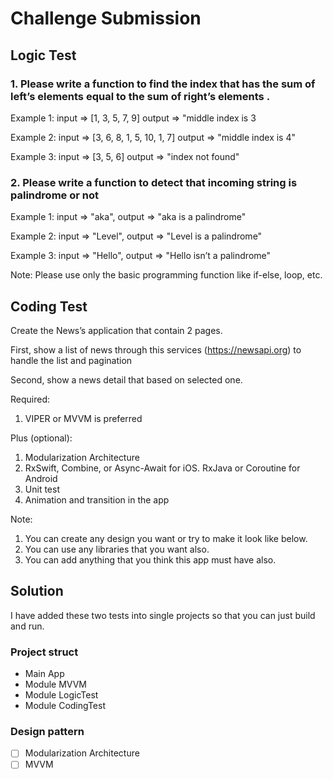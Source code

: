 # Challenge Submission


## Logic Test
### 1. Please write a function to find the index that has the sum of left’s elements equal to the sum of right’s elements .

Example 1: input => [1, 3, 5, 7, 9] output => "middle index is 3

Example 2: input => [3, 6, 8, 1, 5, 10, 1, 7] output => "middle index is 4"

Example 3: input => [3, 5, 6] output => "index not found"


### 2. Please write a function to detect that incoming string is palindrome or not 
Example 1: input => "aka", output => "aka is a palindrome"

Example 2: input => "Level", output => "Level is a palindrome"

Example 3: input => "Hello", output => "Hello isn’t a palindrome"

Note: Please use only the basic programming function like if-else, loop, etc.

## Coding Test
Create the News’s application that contain 2 pages.

First, show a list of news through this services (https://newsapi.org) to handle the list and pagination

Second, show a news detail that based on selected one.

Required:
1. VIPER or MVVM is preferred

Plus (optional):
1. Modularization Architecture
2. RxSwift, Combine, or Async-Await for iOS. RxJava or Coroutine for Android 
3. Unit test
4. Animation and transition in the app

Note:
1. You can create any design you want or try to make it look like below. 
2. You can use any libraries that you want also.
3. You can add anything that you think this app must have also.

## Solution

I have added these two tests into single projects so that you can just build and run.

### Project struct

- Main App
- Module MVVM
- Module LogicTest
- Module CodingTest

### Design pattern
- [ ] Modularization Architecture
- [ ] MVVM